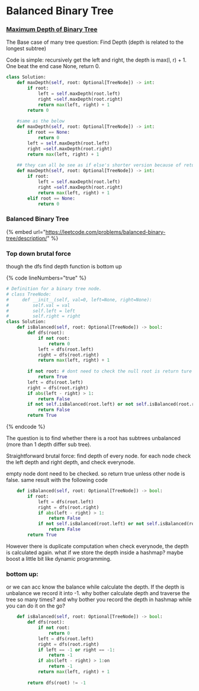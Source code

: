 # Balanced Binary Tree

### [Maximum Depth of Binary Tree](https://leetcode.com/problems/maximum-depth-of-binary-tree/description/)

The Base case of many tree question: Find Depth (depth is related to the longest subtree)

Code is simple: recursively get the left and right, the depth is max(l, r) + 1. One beat the end case None, return 0.

```python
class Solution:
    def maxDepth(self, root: Optional[TreeNode]) -> int:
        if root:
            left = self.maxDepth(root.left)
            right =self.maxDepth(root.right)
            return max(left, right) + 1
        return 0
    
    #same as the below
    def maxDepth(self, root: Optional[TreeNode]) -> int:
        if root == None: 
            return 0
        left = self.maxDepth(root.left)
        right =self.maxDepth(root.right)
        return max(left, right) + 1
    
    ## they can all be see as if else's shorter version because of return
    def maxDepth(self, root: Optional[TreeNode]) -> int:
        if root:
            left = self.maxDepth(root.left)
            right =self.maxDepth(root.right)
            return max(left, right) + 1
        elif root == None:
            return 0
```



### Balanced Binary Tree

{% embed url="https://leetcode.com/problems/balanced-binary-tree/description/" %}

### Top down brutal force

though the dfs find depth function is bottom up

{% code lineNumbers="true" %}
```python
# Definition for a binary tree node.
# class TreeNode:
#     def __init__(self, val=0, left=None, right=None):
#         self.val = val
#         self.left = left
#         self.right = right
class Solution:
    def isBalanced(self, root: Optional[TreeNode]) -> bool:
        def dfs(root):
            if not root:
                return 0
            left = dfs(root.left)
            right = dfs(root.right)
            return max(left, right) + 1
        
        if not root: # dont need to check the null root is return ture
            return True 
        left = dfs(root.left)
        right = dfs(root.right)
        if abs(left - right) > 1:
            return False
        if not self.isBalanced(root.left) or not self.isBalanced(root.right):
            return False
        return True

```
{% endcode %}

The question is to find whether there is a root has subtrees unbalanced (more than 1 depth differ sub tree).

Straightforward brutal force: find depth of every node. for each node check the left depth and right depth,  and check everynode.

empty node dont need to be checked. so return true unless other node is false. same result with the following code

```python
    def isBalanced(self, root: Optional[TreeNode]) -> bool:
        if root:
            left = dfs(root.left)
            right = dfs(root.right)
            if abs(left - right) > 1:
                return False
            if not self.isBalanced(root.left) or not self.isBalanced(root.right):
                return False
        return True
```

However there is duplicate computation when check everynode, the depth is calculated again. what if we store the depth inside a hashmap? maybe boost a little bit like dynamic programming.



### bottom up:

or we can acc know the balance while calculate the depth. If the depth is unbalance we record it into -1. why bother calculate depth and traverse the tree so many times? and why bother you record the depth in hashmap while you can do it on the go?

```python
    def isBalanced(self, root: Optional[TreeNode]) -> bool:
        def dfs(root):
            if not root:
                return 0
            left = dfs(root.left)
            right = dfs(root.right)
            if left == -1 or right == -1:
                return -1
            if abs(left - right) > 1:on
                return -1
            return max(left, right) + 1
        
        return dfs(root) != -1
```

